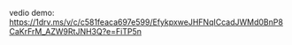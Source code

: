 vedio demo:
https://1drv.ms/v/c/c581feaca697e599/EfykpxweJHFNqICcadJWMd0BnP8CaKrFrM_AZW9RtJNH3Q?e=FiTP5n

